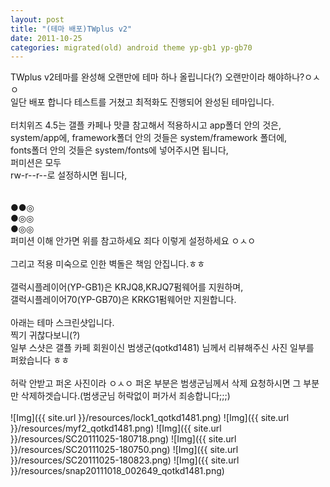 ```yaml
---
layout: post
title: "(테마 배포)TWplus v2"
date: 2011-10-25
categories: migrated(old) android theme yp-gb1 yp-gb70
---
```

TWplus v2테마를 완성해 오랜만에 테마 하나 올립니다(?) 오랜만이라 해야하나?ㅇㅅㅇ<br>
일단 배포 합니다 테스트를 거쳤고 최적화도 진행되어 완성된 테마입니다.<br>
<br>
터치위즈 4.5는 갤플 카페나 맛클 참고해서 적용하시고 app폴더 안의 것은,<br>
system/app에, framework폴더 안의 것들은 system/framework 폴더에,<br>
fonts폴더 안의 것들은 system/fonts에 넣어주시면 됩니다,<br>
퍼미션은 모두<br>
rw-r--r--로 설정하시면 됩니다,<br>
<br><br>
●●◎<br>
●◎◎<br>
●◎◎<br>
퍼미션 이해 안가면 위를 참고하세요 죄다 이렇게 설정하세요 ㅇㅅㅇ<br><br>
그리고 적용 미숙으로 인한 벽돌은 책임 안집니다.ㅎㅎ<br><br>
갤럭시플레이어(YP-GB1)은 KRJQ8,KRJQ7펌웨어를 지원하며,<br>
갤럭시플레이어70(YP-GB70)은 KRKG1펌웨어만 지원합니다.<br>
<br>
아래는 테마 스크린샷입니다.<br>
찍기 귀찮다보니(?)<br>
일부 스샷은 갤플 카페 회원이신 범생군(qotkd1481) 님께서 리뷰해주신 사진 일부를<br>
퍼왔습니다 ㅎㅎ<br>
<br>
허락 안받고 퍼온 사진이라 ㅇㅅㅇ 퍼온 부분은 범생군님께서 삭제 요청하시면 그 부분만 삭제하겟습니다.(범생군님 허락없이 퍼가서 죄송합니다;;;)<br>
<br>
![Img]({{ site.url }}/resources/lock1_qotkd1481.png)
![Img]({{ site.url }}/resources/myf2_qotkd1481.png)
![Img]({{ site.url }}/resources/SC20111025-180718.png)
![Img]({{ site.url }}/resources/SC20111025-180750.png)
![Img]({{ site.url }}/resources/SC20111025-180823.png)
![Img]({{ site.url }}/resources/snap20111018_002649_qotkd1481.png)
